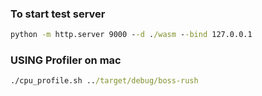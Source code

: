 ### To start test server


```cmd
python -m http.server 9000 --d ./wasm --bind 127.0.0.1
```


### USING Profiler on mac

```cmd
./cpu_profile.sh ../target/debug/boss-rush
```